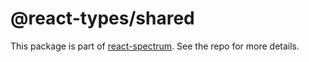# @react-types/shared

This package is part of [react-spectrum](https://github.com/watheia/spectrum). See the repo for more details.
